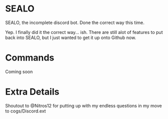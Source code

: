 # SEALO
SEALO, the incomplete discord bot. Done the correct way this time.

Yep. I finally did it the correct way... ish. 
There are still alot of features to put back into SEALO, but I just wanted to get it up onto Github now.

# Commands
Coming soon

# Extra Details
Shoutout to @Nitros12 for putting up with my endless questions in my move to cogs/Discord.ext
